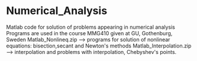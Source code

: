 # Numerical_Analysis
Matlab code for solution of problems appearing in numerical analysis
Programs are used in the course MMG410 given at GU, Gothenburg, Sweden
Matlab_Nonlineq.zip -->  programs for solution of nonlinear equations: bisection,secant and Newton's methods
Matlab_Interpolation.zip --> interpolation and problems with interpolation, Chebyshev's points.
